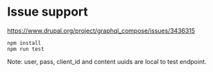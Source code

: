 # Issue support

https://www.drupal.org/project/graphql_compose/issues/3436315

```
npm install
npm run test
```

Note: user, pass, client_id and content uuids are local to test endpoint.
